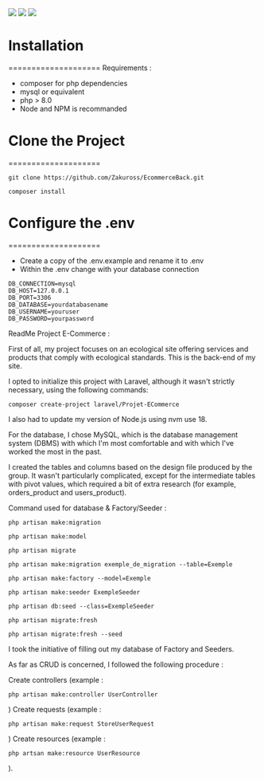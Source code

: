 <img src="{https://img.shields.io/badge/Laravel-FF2D20?style=for-the-badge&logo=laravel&logoColor=white}" />
<img src="{https://img.shields.io/badge/PHP-777BB4?style=for-the-badge&logo=php&logoColor=white}" />
<img src="{https://img.shields.io/badge/MariaDB-003545?style=for-the-badge&logo=mariadb&logoColor=white}" />


# Installation
====================
Requirements :

- composer for php dependencies
- mysql or equivalent
- php > 8.0
- Node and NPM is recommanded


# Clone the Project
====================

````
git clone https://github.com/Zakuross/EcommerceBack.git
````
````
composer install
````




# Configure the .env
====================
- Create a copy of the .env.example and rename it to .env
- Within the .env change with your database connection 

````
DB_CONNECTION=mysql 
DB_HOST=127.0.0.1 
DB_PORT=3306 
DB_DATABASE=yourdatabasename 
DB_USERNAME=youruser 
DB_PASSWORD=yourpassword
````

ReadMe Project E-Commerce :

First of all, my project focuses on an ecological site offering services and products that comply with ecological standards. This is the back-end of my site.

I opted to initialize this project with Laravel, although it wasn't strictly necessary, using the following commands:

````
composer create-project laravel/Projet-ECommerce
````

I also had to update my version of Node.js using nvm use 18.

For the database, I chose MySQL, which is the database management system (DBMS) with which I'm most comfortable and with which I've worked the most in the past.

I created the tables and columns based on the design file produced by the group. It wasn't particularly complicated, except for the intermediate tables with pivot values, which required a bit of extra research (for example, orders_product and users_product).

Command used for database & Factory/Seeder :

````
php artisan make:migration
````
````
php artisan make:model
````
````
php artisan migrate
````
````
php artisan make:migration exemple_de_migration --table=Exemple
````
````
php artisan make:factory --model=Exemple
````
````
php artisan make:seeder ExempleSeeder
````
````
php artisan db:seed --class=ExempleSeeder
````
````
php artisan migrate:fresh
````
````
php artisan migrate:fresh --seed
````

I took the initiative of filling out my database of Factory and Seeders.

As far as CRUD is concerned, I followed the following procedure :

Create controllers (example : 
````
php artisan make:controller UserController
````
)
Create requests (example : 
````
php artisan make:request StoreUserRequest
````
)
Create resources (example : 
````
php artsan make:resource UserResource
````
).



